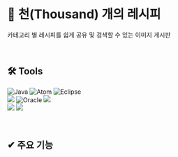 # 👋 천(Thousand) 개의 레시피
카테고리 별 레시피를 쉽게 공유 및 검색할 수 있는 이미지 게시판
  
<br>

## 🛠 Tools

![Java](https://img.shields.io/badge/java-%23ED8B00?style=for-the-badge&logo=openjdk&logoColor=white)
![Atom](https://img.shields.io/badge/JSP-%2366595C.svg?style=for-the-badge&logo=atom&logoColor=white)
![Eclipse](https://img.shields.io/badge/Eclipse-FE7A16.svg?style=for-the-badge&logo=Eclipse&logoColor=white)
<br>
<img src="https://img.shields.io/badge/bootstrap-7952B3?style=for-the-badge&logo=bootstrap&logoColor=white">
![Oracle](https://img.shields.io/badge/Oracle-F80000?style=for-the-badge&logo=oracle&logoColor=white)
<img src="https://img.shields.io/badge/apache tomcat-F8DC75?style=for-the-badge&logo=apachetomcat&logoColor=white">
<br>
<img src="https://img.shields.io/badge/git-F05032?style=for-the-badge&logo=git&logoColor=white">
<img src="https://img.shields.io/badge/github-181717?style=for-the-badge&logo=github&logoColor=white">

<br>

## ✔ 주요 기능


<br>
